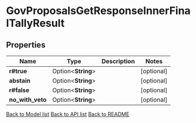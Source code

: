 # GovProposalsGetResponseInnerFinalTallyResult

## Properties

Name | Type | Description | Notes
------------ | ------------- | ------------- | -------------
**r#true** | Option<**String**> |  | [optional]
**abstain** | Option<**String**> |  | [optional]
**r#false** | Option<**String**> |  | [optional]
**no_with_veto** | Option<**String**> |  | [optional]

[Back to Model list](../README.md#documentation-for-models) [Back to API list](../README.md#documentation-for-api-endpoints) [Back to README](../README.md)


